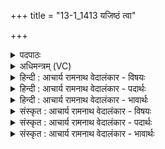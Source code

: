 +++
title = "13-1_1413 यजिष्ठं त्वा"

+++
<details><summary>पदपाठः</summary>

य꣡जि꣢꣯ष्ठम्। त्वा꣣। ववृमहे। देव꣢म्। दे꣣वत्रा꣢। हो꣡ता꣢꣯रम्। अ꣡म꣢꣯र्त्यम्। अ। म꣣र्त्यम्। अस्य꣢। य꣣ज्ञ꣡स्य꣢। सु꣣क्र꣡तु꣢म्। सु꣣। क्र꣡तु꣢꣯म्। १४१३।
</details>

<details><summary>अधिमन्त्रम् (VC)</summary>

- अग्निः
- सौभरि: काण्व:
- काकुभः प्रगाथः (विषमा ककुबुष्णिक्, समा सतोबृहती)
- ऋषभः
</details>

<details><summary>हिन्दी : आचार्य रामनाथ वेदालंकार - विषयः</summary>

प्रथम ऋचा की व्याख्या पूर्वार्चिक में ११२ क्रमाङ्क पर परमात्मा और राजा के विषय में की गयी थी। यहाँ आचार्य का विषय वर्णित करते हैं।
</details>

<details><summary>हिन्दी : आचार्य रामनाथ वेदालंकार - पदार्थः</summary>

पदार्थान्वयभाषाः -  हे अग्नि अर्थात् तेजस्वी विद्वन्! (यजिष्ठम्)अतिशय परमेश्वरपूजक वा पञ्चमहायज्ञों को करनेवाले, (देवत्रा देवम्)ज्ञान के प्रकाशक विद्वानों में भी विशिष्ट विद्वान्(होतारम्)सुख-प्रदाता, (अमर्त्यम्)यशःशरीर से अमर, (अस्य यज्ञस्य)इस विद्या-यज्ञ के(सुक्रतुम्)सुकर्ता(त्वा)आपको,हम विद्यार्थी(ववृमहे)आचार्यरूप में वरण करते हैं ॥१॥
</details>

<details><summary>हिन्दी : आचार्य रामनाथ वेदालंकार - भावार्थः</summary>

भावार्थभाषाः -  आस्तिक,याज्ञिक,चरित्रवान्,शिक्षण-कला में कुशल विद्वान् मनुष्य को ही पढ़ाने के काम में लगाना चाहिए ॥१॥
</details>

<details><summary>संस्कृत : आचार्य रामनाथ वेदालंकार - विषयः</summary>

तत्र प्रथमा ऋक् पूर्वार्चिके ११२ क्रमाङ्के परमात्मनृपत्योर्विषये व्याख्याता। अत्राचार्यविषयो वर्ण्यते।
</details>

<details><summary>संस्कृत : आचार्य रामनाथ वेदालंकार - पदार्थः</summary>

पदार्थान्वयभाषाः -  हे अग्ने तेजस्विन् विद्वन्! (यजिष्ठम्)अतिशयेन यष्टारं पञ्चमहायज्ञानां कर्तारं वा, (देवत्रा देवम्)ज्ञानप्रकाशकेषु विद्वत्स्वपि विशिष्टं विद्वांसम्, (होतारम्)सुखस्य प्रदातारम्, (अमर्त्यम्)यशःशरीरेण अमरम्, (अस्य यज्ञस्य)अस्य विद्यायज्ञस्य(सुक्रतुम्)सुकर्तारम्(त्वा)त्वाम्,वयम् विद्यार्थिनः(ववृमहे)आचार्यत्वेन वृणीमहे ॥१॥
</details>

<details><summary>संस्कृत : आचार्य रामनाथ वेदालंकार - भावार्थः</summary>

भावार्थभाषाः -  आस्तिको याज्ञिकश्चरित्रवान् शिक्षणकलाकुशलो विद्वानेव जनोऽध्यापनकर्मणि नियोज्यः ॥१॥
</details>